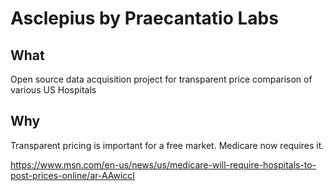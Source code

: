 # Asclepius by Praecantatio Labs

## What
Open source data acquisition project for transparent price comparison of various US Hospitals

## Why 
Transparent pricing is important for a free market. Medicare now requires it.

https://www.msn.com/en-us/news/us/medicare-will-require-hospitals-to-post-prices-online/ar-AAwiccI

